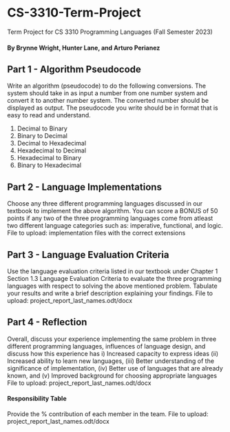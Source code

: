 # CS-3310-Term-Project
Term Project for CS 3310 Programming Languages (Fall Semester 2023)

#### By Brynne Wright, Hunter Lane, and Arturo Perianez

## Part 1 - Algorithm Pseudocode 
Write an algorithm (pseudocode) to do the following conversions. The system should take in as input a number from one number system and convert it to another number system. The converted number should be displayed as output. The pseudocode you write should be in format that is easy to read and understand.
1. Decimal to Binary
2. Binary to Decimal
3. Decimal to Hexadecimal
4. Hexadecimal to Decimal
5. Hexadecimal to Binary
6. Binary to Hexadecimal

## Part 2 - Language Implementations
Choose any three different programming languages discussed in our 
textbook to implement the above algorithm. 
You can score a BONUS of 50 points if any two of the three programming 
languages come from atleast two different language categories such as: 
imperative, functional, and logic. 
File to upload: implementation files with the correct extensions

## Part 3 - Language Evaluation Criteria
Use the language evaluation criteria listed in our textbook under Chapter 1 
Section 1.3 Language Evaluation Criteria to evaluate the three 
programming languages with respect to solving the above mentioned 
problem. Tabulate your results and write a brief description explaining your 
findings. 
File to upload: project_report_last_names.odt/docx

## Part 4 - Reflection
Overall, discuss your experience implementing the same problem in three 
different programming languages, influences of language design, and 
discuss how this experience has i) Increased capacity to express ideas (ii) 
Increased ability to learn new languages, (iii) Better understanding of the 
significance of implementation, (iv) Better use of languages that are 
already known, and (v) Improved background for choosing appropriate 
languages 
File to upload: project_report_last_names.odt/docx

#### Responsibility Table
Provide the % contribution of each 
member in the team.
File to upload: project_report_last_names.odt/docx 

